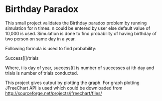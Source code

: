 Birthday Paradox
=============

This small project validates the Birthday paradox problem by running simulation for n times.
n could be entered by user else default value of 10,000 is used. Simulation is done to find 
probability of having birthday of two person on same day in a year.

Following formula is used to find probability:

Success[i]/trials

Where, i is day of year, success[i] is number of successes at ith day and trials is number of trials conducted.

This project gives output by plotting the graph. For graph plotting JFreeChart API is used which could be downloaded from
http://sourceforge.net/projects/jfreechart/files/